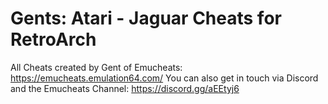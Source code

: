# Gents: Atari - Jaguar Cheats for RetroArch

All Cheats created by Gent of Emucheats: https://emucheats.emulation64.com/
You can also get in touch via Discord and the Emucheats Channel: https://discord.gg/aEEtyj6
